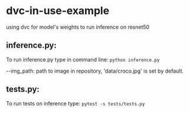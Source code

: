 # dvc-in-use-example
using dvc for model's weights to run inference on resnet50
## inference.py:
To run inference.py type in command line: ```python inference.py```

--img_path: path to image in repository, 'data/croco.jpg' is set by default.
## tests.py:
To run tests on inference type: ```pytest -s tests/tests.py```
